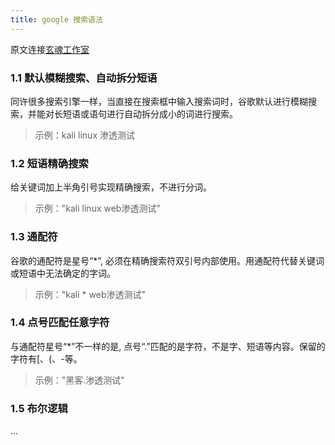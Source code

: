 ```yaml
---
title: google 搜索语法
---
```


原文连接[玄魂工作室](https://www.cnblogs.com/xuanhun/p/3910134.html)

<!-- more -->

### 1.1 默认模糊搜索、自动拆分短语

同许很多搜索引擎一样，当直接在搜索框中输入搜索词时，谷歌默认进行模糊搜索，并能对长短语或语句进行自动拆分成小的词进行搜索。

> 示例：kali linux 渗透测试

### 1.2 短语精确搜索

给关键词加上半角引号实现精确搜索，不进行分词。

> 示例："kali linux web渗透测试"

### 1.3 通配符

谷歌的通配符是星号“\*”, 必须在精确搜索符双引号内部使用。用通配符代替关键词或短语中无法确定的字词。

> 示例："kali * web渗透测试"

### 1.4 点号匹配任意字符

与通配符星号“\*”不一样的是, 点号“.”匹配的是字符，不是字、短语等内容。保留的字符有[、(、-等。

> 示例："黑客.渗透测试"

### 1.5 布尔逻辑

...